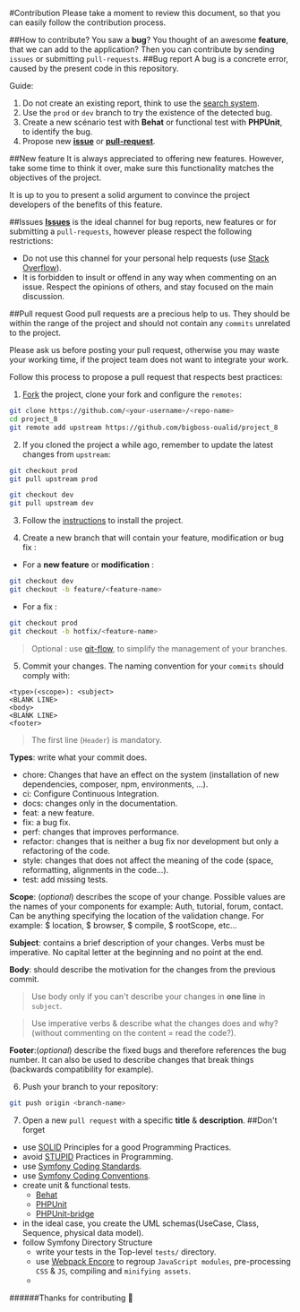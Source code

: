 #Contribution
Please take a moment to review this document, so that you can easily follow the contribution process.

##How to contribute?
You saw a **bug**? You thought of an awesome **feature**, that we can add to the application? Then you can contribute by sending ``issues`` or submitting ``pull-requests``.
##Bug report
A bug is a concrete error, caused by the present code in this repository.

Guide:

1. Do not create an existing report, think to use the [search system](https://github.com/bigboss-oualid/project_8/issues).
2. Use the ``prod`` or ``dev`` branch to try the existence of the detected bug.
3. Create a new scénario test with **Behat** or functional test with **PHPUnit**, to identify the bug.
4. Propose new **[issue](https://docs.github.com/en/free-pro-team@latest/github/managing-your-work-on-github/creating-an-issue "Creating an issue")** 
or 
**[pull-request](https://docs.github.com/en/free-pro-team@latest/github/collaborating-with-issues-and-pull-requests/creating-a-pull-request "Creating a pull request")**.

##New feature
It is always appreciated to offering new features. However, take some time to think it over, make sure this functionality matches the objectives of the project.

It is up to you to present a solid argument to convince the project developers of the benefits of this feature.

##Issues
**[Issues](https://docs.github.com/en/free-pro-team@latest/github/managing-your-work-on-github/about-issues "About issues")** is the ideal channel for bug reports, new features or for submitting a ``pull-requests``, however please respect the following restrictions:

* Do not use this channel for your personal help requests (use [Stack Overflow](http://stackoverflow.com/)).
* It is forbidden to insult or offend in any way when commenting on an issue. Respect the opinions of others, and stay focused on the main discussion.

##Pull request
Good pull requests are a precious help to us. They should be within the range of the project and should not contain any ``commits`` unrelated to the project.

Please ask us before posting your pull request, otherwise you may waste your working time, if the project team does not want to integrate your work.

Follow this process to propose a pull request that respects best practices:
1. [Fork](http://help.github.com/fork-a-repo/) the project, clone your fork and configure the ``remotes``:
```bash
git clone https://github.com/<your-username>/<repo-name>
cd project_8
git remote add upstream https://github.com/bigboss-oualid/project_8
```

2. If you cloned the project a while ago, remember to update the latest changes from `upstream`:
```bash
git checkout prod
git pull upstream prod

git checkout dev
git pull upstream dev
```

3. Follow the [instructions](docs/github_pages/instal.md) to install the project.

4. Create a new branch that will contain your feature, modification or bug fix :
* For a **new feature** or **modification** :
```bash
git checkout dev
git checkout -b feature/<feature-name>
```
* For a fix :
```bash
git checkout prod
git checkout -b hotfix/<feature-name>
```
>Optional : use [git-flow](https://danielkummer.github.io/git-flow-cheatsheet/index.html), to simplify the management of your branches.

5. Commit your changes. The naming convention for your ``commits`` should comply with:

```
<type>(<scope>): <subject>
<BLANK LINE>
<body>
<BLANK LINE>
<footer>
```
>The first line (``Header``) is mandatory.

**Types**: write what your commit does.
* chore: Changes that have an effect on the system (installation of new dependencies, composer, npm, environments, ...).
* ci: Configure Continuous Integration.
* docs: changes only in the documentation.
* feat: a new feature.
* fix: a bug fix.
* perf: changes that improves performance.
* refactor: changes that is neither a bug fix nor development but only a refactoring of the code.
* style: changes that does not affect the meaning of the code (space, reformatting, alignments in the code…).
* test: add missing tests.

**Scope**: (_optional_) describes the scope of your change. Possible values are the names of your components for example: Auth, tutorial, forum, contact. Can be anything specifying the location of the validation change. For example: $ location, $ browser, $ compile, $ rootScope, etc…

**Subject**: contains a brief description of your changes. Verbs must be imperative. No capital letter at the beginning and no point at the end.

**Body**: should describe the motivation for the changes from the previous commit.
>Use body only if you can't describe your changes in **one line** in ``subject``.

>Use imperative verbs & describe what the changes does and why? (without commenting on the content = read the code?).

**Footer**:(_optional_) describe the fixed bugs and therefore references the bug number. It can also be used to describe changes that break things (backwards compatibility for example).

6. Push your branch to your repository:
```bash
git push origin <branch-name> 
```

7. Open a new ``pull request`` with a specific **title** & **description**.
##Don't forget
* use [SOLID](https://openclassrooms.com/fr/courses/6900866-write-maintainable-python-code/7009965-discover-good-programming-practices-with-the-solid-principles)  Principles for a good Programming Practices.
* avoid [STUPID](https://openclassrooms.com/fr/courses/6900866-write-maintainable-python-code/7010365-avoid-stupid-practices-in-programming) Practices in Programming.
* use [Symfony Coding Standards](https://symfony.com/doc/current/contributing/code/standards.html).
* use [Symfony Coding Conventions](https://symfony.com/doc/current/contributing/code/conventions.html).
* create unit & functional tests.
    * [Behat](https://docs.behat.org/en/latest/ "Visit Documentation")
    * [PHPUnit](https://phpunit.de/ "Visit Documentation")
    * [PHPUnit-bridge](https://symfony.com/doc/current/testing.html "How to create test in Symfony?")
* in the ideal case, you create the UML schemas(UseCase, Class, Sequence, physical data model).
* follow Symfony Directory Structure
    * write your tests in the Top-level ``tests/`` directory.
    * use [Webpack Encore](https://symfony.com/doc/current/frontend.html) to regroup ``JavaScript modules``, pre-processing ``CSS`` & ``JS``, compiling and ``minifying assets``.
    * 

######Thanks for contributing :wave: